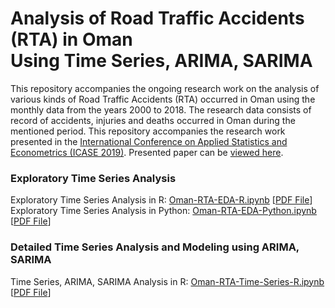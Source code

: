 # Analysis of Road Traffic Accidents (RTA) in Oman <br/> Using Time Series, ARIMA, SARIMA
This repository accompanies the ongoing research work on the analysis of various kinds of Road Traffic Accidents (RTA) occurred in Oman using the monthly data from the years 2000 to 2018. The research data consists of record of accidents, injuries and deaths occurred in Oman during the mentioned period. This repository accompanies the research work presented in the [International Conference on Applied Statistics and Econometrics (ICASE 2019)](http://epoka.edu.al/mat/icase/Book%20of%20Abstracts%20ICASE19.pdf). Presented paper can be [viewed here](https://github.com/jadoonengr/Oman-RTA-Time-Series-Analysis/blob/master/Paper-ICASE-2019.pdf).


### Exploratory Time Series Analysis  
Exploratory Time Series Analysis in R: [Oman-RTA-EDA-R.ipynb](Oman-RTA-EDA-R.ipynb) [[PDF File](Oman-RTA-EDA-R.pdf)]  
Exploratory Time Series Analysis in Python: [Oman-RTA-EDA-Python.ipynb](Oman-RTA-EDA-Python.ipynb) [[PDF File](Oman-RTA-EDA-Python.pdf)]


### Detailed Time Series Analysis and Modeling using ARIMA, SARIMA  
Time Series, ARIMA, SARIMA Analysis in R: [Oman-RTA-Time-Series-R.ipynb](Oman-RTA-Time-Series-R.ipynb) [[PDF File](Oman-RTA-Time-Series-R.pdf)]

